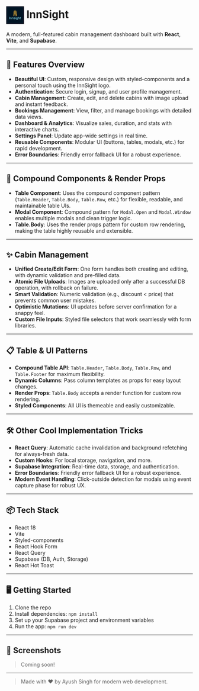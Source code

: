 # <img src="public/InnSight-Icon.png" alt="InnSight Logo" width="48" style="vertical-align:middle;"/> InnSight

A modern, full-featured cabin management dashboard built with **React**, **Vite**, and **Supabase**.

---

## 🚀 Features Overview

- **Beautiful UI**: Custom, responsive design with styled-components and a personal touch using the InnSight logo.
- **Authentication**: Secure login, signup, and user profile management.
- **Cabin Management**: Create, edit, and delete cabins with image upload and instant feedback.
- **Bookings Management**: View, filter, and manage bookings with detailed data views.
- **Dashboard & Analytics**: Visualize sales, duration, and stats with interactive charts.
- **Settings Panel**: Update app-wide settings in real time.
- **Reusable Components**: Modular UI (buttons, tables, modals, etc.) for rapid development.
- **Error Boundaries**: Friendly error fallback UI for a robust experience.

---

## 🧩 Compound Components & Render Props

- **Table Component**: Uses the compound component pattern (`Table.Header`, `Table.Body`, `Table.Row`, etc.) for flexible, readable, and maintainable table UIs.
- **Modal Component**: Compound pattern for `Modal.Open` and `Modal.Window` enables multiple modals and clean trigger logic.
- **Table.Body**: Uses the render props pattern for custom row rendering, making the table highly reusable and extensible.

---

## ✨ Cabin Management
- **Unified Create/Edit Form**: One form handles both creating and editing, with dynamic validation and pre-filled data.
- **Atomic File Uploads**: Images are uploaded only after a successful DB operation, with rollback on failure.
- **Smart Validation**: Numeric validation (e.g., discount < price) that prevents common user mistakes.
- **Optimistic Mutations**: UI updates before server confirmation for a snappy feel.
- **Custom File Inputs**: Styled file selectors that work seamlessly with form libraries.

---

## 📋 Table & UI Patterns
- **Compound Table API**: `Table.Header`, `Table.Body`, `Table.Row`, and `Table.Footer` for maximum flexibility.
- **Dynamic Columns**: Pass column templates as props for easy layout changes.
- **Render Props**: `Table.Body` accepts a render function for custom row rendering.
- **Styled Components**: All UI is themeable and easily customizable.

---

## 🛠️ Other Cool Implementation Tricks
- **React Query**: Automatic cache invalidation and background refetching for always-fresh data.
- **Custom Hooks**: For local storage, navigation, and more.
- **Supabase Integration**: Real-time data, storage, and authentication.
- **Error Boundaries**: Friendly error fallback UI for a robust experience.
- **Modern Event Handling**: Click-outside detection for modals using event capture phase for robust UX.

---

## 📦 Tech Stack
- React 18
- Vite
- Styled-components
- React Hook Form
- React Query
- Supabase (DB, Auth, Storage)
- React Hot Toast

---

## 🖥️ Getting Started

1. Clone the repo
2. Install dependencies: `npm install`
3. Set up your Supabase project and environment variables
4. Run the app: `npm run dev`

---

## 📸 Screenshots
> Coming soon!

---

> Made with ❤️ by Ayush Singh for modern web development.
